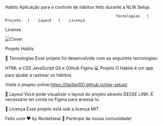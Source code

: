 Habits
Aplicação para o controle de hábitos feito durante a NLW Setup.

                                                      Tecnologias   |    Projeto   |    Layout   |    Licença

License

![Cover](https://user-images.githubusercontent.com/103951910/214032816-3454067e-0092-42dd-976f-e73f97ba1834.png)



Projeto Habits

🚀 Tecnologias
Esse projeto foi desenvolvido com as seguintes tecnologias:

HTML e CSS
JavaScript
Git e Github
Figma
💻 Projeto
O Habits é um app para ajudar a rastrear os hábitos.

Visite o projeto online:https://fayllan101.github.io/nlw-setup/

🔖 Layout
Você pode visualizar o layout do projeto através DESSE LINK. É necessário ter conta no Figma para acessá-lo.

📝 Licença
Esse projeto está sob a licença MIT.

Feito com ♥ by Rocketseat 👋 Participe da nossa comunidade!

